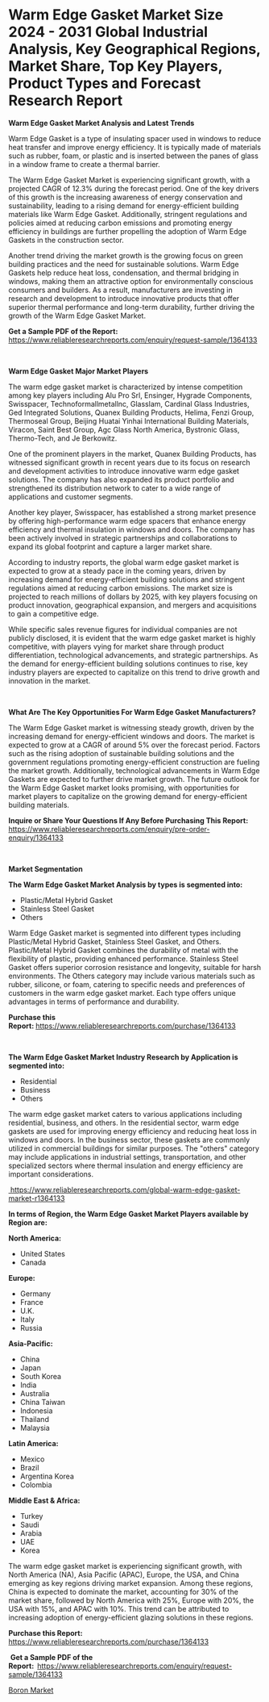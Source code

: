 <p><h1>Warm Edge Gasket Market Size 2024 - 2031 Global Industrial Analysis, Key Geographical Regions, Market Share, Top Key Players, Product Types and Forecast Research Report</h1></p><p><strong>Warm Edge Gasket Market Analysis and Latest Trends</strong></p>
<p><p>Warm Edge Gasket is a type of insulating spacer used in windows to reduce heat transfer and improve energy efficiency. It is typically made of materials such as rubber, foam, or plastic and is inserted between the panes of glass in a window frame to create a thermal barrier.</p><p>The Warm Edge Gasket Market is experiencing significant growth, with a projected CAGR of 12.3% during the forecast period. One of the key drivers of this growth is the increasing awareness of energy conservation and sustainability, leading to a rising demand for energy-efficient building materials like Warm Edge Gasket. Additionally, stringent regulations and policies aimed at reducing carbon emissions and promoting energy efficiency in buildings are further propelling the adoption of Warm Edge Gaskets in the construction sector.</p><p>Another trend driving the market growth is the growing focus on green building practices and the need for sustainable solutions. Warm Edge Gaskets help reduce heat loss, condensation, and thermal bridging in windows, making them an attractive option for environmentally conscious consumers and builders. As a result, manufacturers are investing in research and development to introduce innovative products that offer superior thermal performance and long-term durability, further driving the growth of the Warm Edge Gasket Market.</p></p>
<p><strong>Get a Sample PDF of the Report:&nbsp;</strong> <a href="https://www.reliableresearchreports.com/enquiry/request-sample/1364133">https://www.reliableresearchreports.com/enquiry/request-sample/1364133</a></p>
<p>&nbsp;</p>
<p><strong>Warm Edge Gasket Major Market Players</strong></p>
<p><p>The warm edge gasket market is characterized by intense competition among key players including Alu Pro Srl, Ensinger, Hygrade Components, Swisspacer, Technoformallmetallnc, Glasslam, Cardinal Glass Industries, Ged Integrated Solutions, Quanex Building Products, Helima, Fenzi Group, Thermoseal Group, Beijing Huatai Yinhai International Building Materials, Viracon, Saint Best Group, Agc Glass North America, Bystronic Glass, Thermo-Tech, and Je Berkowitz.</p><p>One of the prominent players in the market, Quanex Building Products, has witnessed significant growth in recent years due to its focus on research and development activities to introduce innovative warm edge gasket solutions. The company has also expanded its product portfolio and strengthened its distribution network to cater to a wide range of applications and customer segments.</p><p>Another key player, Swisspacer, has established a strong market presence by offering high-performance warm edge spacers that enhance energy efficiency and thermal insulation in windows and doors. The company has been actively involved in strategic partnerships and collaborations to expand its global footprint and capture a larger market share.</p><p>According to industry reports, the global warm edge gasket market is expected to grow at a steady pace in the coming years, driven by increasing demand for energy-efficient building solutions and stringent regulations aimed at reducing carbon emissions. The market size is projected to reach millions of dollars by 2025, with key players focusing on product innovation, geographical expansion, and mergers and acquisitions to gain a competitive edge.</p><p>While specific sales revenue figures for individual companies are not publicly disclosed, it is evident that the warm edge gasket market is highly competitive, with players vying for market share through product differentiation, technological advancements, and strategic partnerships. As the demand for energy-efficient building solutions continues to rise, key industry players are expected to capitalize on this trend to drive growth and innovation in the market.</p></p>
<p>&nbsp;</p>
<p><strong>What Are The Key Opportunities For Warm Edge Gasket Manufacturers?</strong></p>
<p><p>The Warm Edge Gasket market is witnessing steady growth, driven by the increasing demand for energy-efficient windows and doors. The market is expected to grow at a CAGR of around 5% over the forecast period. Factors such as the rising adoption of sustainable building solutions and the government regulations promoting energy-efficient construction are fueling the market growth. Additionally, technological advancements in Warm Edge Gaskets are expected to further drive market growth. The future outlook for the Warm Edge Gasket market looks promising, with opportunities for market players to capitalize on the growing demand for energy-efficient building materials.</p></p>
<p><strong>Inquire or Share Your Questions If Any Before Purchasing This Report:</strong> <a href="https://www.reliableresearchreports.com/enquiry/pre-order-enquiry/1364133">https://www.reliableresearchreports.com/enquiry/pre-order-enquiry/1364133</a></p>
<p>&nbsp;</p>
<p><strong>Market Segmentation</strong></p>
<p><strong>The Warm Edge Gasket Market Analysis by types is segmented into:</strong></p>
<p><ul><li>Plastic/Metal Hybrid Gasket</li><li>Stainless Steel Gasket</li><li>Others</li></ul></p>
<p><p>Warm Edge Gasket market is segmented into different types including Plastic/Metal Hybrid Gasket, Stainless Steel Gasket, and Others. Plastic/Metal Hybrid Gasket combines the durability of metal with the flexibility of plastic, providing enhanced performance. Stainless Steel Gasket offers superior corrosion resistance and longevity, suitable for harsh environments. The Others category may include various materials such as rubber, silicone, or foam, catering to specific needs and preferences of customers in the warm edge gasket market. Each type offers unique advantages in terms of performance and durability.</p></p>
<p><strong>Purchase this Report:&nbsp;</strong><a href="https://www.reliableresearchreports.com/purchase/1364133">https://www.reliableresearchreports.com/purchase/1364133</a></p>
<p>&nbsp;</p>
<p><strong>The Warm Edge Gasket Market Industry Research by Application is segmented into:</strong></p>
<p><ul><li>Residential</li><li>Business</li><li>Others</li></ul></p>
<p><p>The warm edge gasket market caters to various applications including residential, business, and others. In the residential sector, warm edge gaskets are used for improving energy efficiency and reducing heat loss in windows and doors. In the business sector, these gaskets are commonly utilized in commercial buildings for similar purposes. The "others" category may include applications in industrial settings, transportation, and other specialized sectors where thermal insulation and energy efficiency are important considerations.</p></p>
<p><a href="https://www.reliableresearchreports.com/global-warm-edge-gasket-market-r1364133">&nbsp;https://www.reliableresearchreports.com/global-warm-edge-gasket-market-r1364133</a></p>
<p><strong>In terms of Region, the Warm Edge Gasket Market Players available by Region are:</strong></p>
<p>
    <p> <strong> North America: </strong>
        <ul>
            <li>United States</li>
            <li>Canada</li>
        </ul>
        </p> 
    <p> <strong> Europe: </strong>
        <ul>
            <li>Germany</li>
            <li>France</li>
            <li>U.K.</li>
            <li>Italy</li>
            <li>Russia</li>
        </ul>
        </p> 
    <p> <strong> Asia-Pacific: </strong>
        <ul>
            <li>China</li>
            <li>Japan</li>
            <li>South Korea</li>
            <li>India</li>
            <li>Australia</li>
            <li>China Taiwan</li>
            <li>Indonesia</li>
            <li>Thailand</li>
            <li>Malaysia</li>
        </ul>
        </p> 
    <p> <strong> Latin America: </strong>
        <ul>
            <li>Mexico</li>
            <li>Brazil</li>
            <li>Argentina Korea</li>
            <li>Colombia</li>
        </ul>
        </p> 
    <p> <strong> Middle East & Africa: </strong>
        <ul>
            <li>Turkey</li>
            <li>Saudi</li>
            <li>Arabia</li>
            <li>UAE</li>
            <li>Korea</li>
        </ul>
    </p>
    </p>
<p><p>The warm edge gasket market is experiencing significant growth, with North America (NA), Asia Pacific (APAC), Europe, the USA, and China emerging as key regions driving market expansion. Among these regions, China is expected to dominate the market, accounting for 30% of the market share, followed by North America with 25%, Europe with 20%, the USA with 15%, and APAC with 10%. This trend can be attributed to increasing adoption of energy-efficient glazing solutions in these regions.</p></p>
<p><strong>Purchase this Report: </strong><a href="https://www.reliableresearchreports.com/purchase/1364133">https://www.reliableresearchreports.com/purchase/1364133</a></p>
<p>&nbsp;<strong>Get a Sample PDF of the Report:&nbsp;&nbsp;</strong><a href="https://www.reliableresearchreports.com/enquiry/request-sample/1364133">https://www.reliableresearchreports.com/enquiry/request-sample/1364133</a></p>
<p><strong></strong></p>
<p><p><a href="https://eight-handstand-8fb.notion.site/Boron-Market-Trends-and-Market-Analysis-forecasted-for-period-2024-2031-6e69c6f25ce8440fb45b4241b7c3046e">Boron Market</a></p></p>